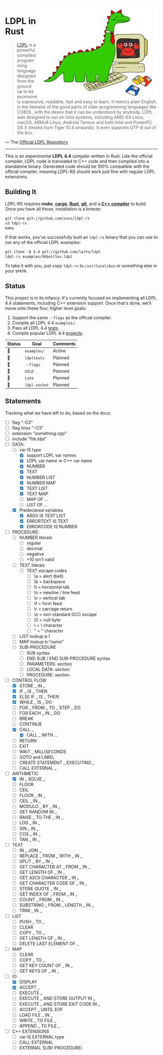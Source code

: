 <img src="img/ldpl-rs.png" alt="LDPL + Rust" align="right">

# LDPL in Rust

> [LDPL][ldpl] is a powerful compiled programming language designed
> from the ground up to be excessively expressive, readable, fast
> and easy to learn. It mimics plain English, in the likeness of the
> good parts of older programming languages like COBOL, with the
> desire that it can be understood by anybody. LDPL was designed to
> run on Unix systems, including AMD-64 Linux, macOS, ARMv8 Linux,
> Android Termux and both Intel and PowerPC OS X (tested from Tiger
> 10.4 onwards). It even supports UTF-8 out of the box.

— The [Official LDPL Repository][ldpl-repo]

---

This is an experimental **LDPL 4.4** compiler written in Rust. Like
the official compiler, LDPL code is translated to C++ code and then
compiled into a standalone binary. Generated code should be 100%
compatible with the official compiler, meaning LDPL-RS should work
just fine with regular LDPL extensions.

## Building It

LDPL-RS requires **make**, [**cargo**][rustup], [**Rust**][rustup],
[**git**][git], and a [**C++ compiler**][cpp-compiler] to build. Once
you have all those, installation is a breeze:

    git clone git://github.com/xvxx/ldpl-rs
    cd ldpl-rs
    make

If that works, you've successfully built an `ldpl-rs` binary that you
can use to run any of the official LDPL examples:

    git clone -b 4.4 git://github.com/lartu/ldpl
    ldpl-rs examples/99bottles.ldpl

To take it with you, just copy `ldpl-rs` to `/usr/local/bin` or
something else in your `$PATH`.

## Status

This project is in its infancy. It's currently focused on implementing
all LDPL 4.4 statements, including C++ extension support. Once that's
done, we'll move onto these four, higher level goals:

1. Support the same `--flags` as the official compiler.
2. Compile all LDPL 4.4 `examples/`.
3. Pass all LDPL 4.4 [tests].
4. Compile popular LDPL 4.4 [projects].

| **Status** | **Goal**      | **Comments** |
| ---------- | ------------- | ------------ |
| 👷         | `examples/`   | Active       |
| 🚧         | `ldpltests`   | Planned      |
| 🚧         | `--flags`     | Planned      |
| 🚧         | `GILD`        | Planned      |
| 🚧         | `Lute`        | Planned      |
| 🚧         | `ldpl-socket` | Planned      |

## Statements

Tracking what we have left to do, based on the docs:

- [ ] flag "-O3"
- [ ] flag linux "-O3"
- [ ] extension "something.cpp"
- [ ] include "file.ldpl"
- [ ] DATA:
  - [ ] var IS type
    - [x] support LDPL var names
    - [x] LDPL var name => C++ var name
    - [x] NUMBER
    - [x] TEXT
    - [x] NUMBER LIST
    - [x] NUMBER MAP
    - [x] TEXT LIST
    - [x] TEXT MAP
    - [ ] MAP OF ...
    - [ ] LIST OF ...
  - [x] Predeclared variables
    - [x] ARGV IS TEXT LIST
    - [x] ERRORTEXT IS TEXT
    - [x] ERRORCODE IS NUMBER
- [ ] PROCEDURE:
  - [ ] NUMBER literals
    - [ ] regular
    - [ ] decimal
    - [ ] negative
    - [ ] +10 isn't valid
  - [ ] TEXT literals
    - [ ] TEXT escape codes
      - [ ] \a = alert (bell)
      - [ ] \b = backspace
      - [ ] \t = horizontal tab
      - [ ] \n = newline / line feed
      - [ ] \v = vertical tab
      - [ ] \f = form feed
      - [ ] \r = carriage return
      - [ ] \e = non-standard GCC escape
      - [ ] \0 = null byte
      - [ ] \\ = \ character
      - [ ] \" = " character
  - [ ] LIST lookup a:1
  - [ ] MAP lookup b:"name"
  - [ ] SUB-PROCEDURE
    - [ ] SUB syntax
    - [ ] END SUB / END SUB-PROCEDURE syntax
    - [ ] PARAMETERS: section
    - [ ] LOCAL DATA: section
    - [ ] PROCEDURE: section
- [ ] CONTROL FLOW
  - [x] STORE _ IN _
  - [x] IF _ IS _ THEN
  - [x] ELSE IF _ IS _ THEN
  - [x] WHILE _ IS _ DO
  - [ ] FOR _ FROM _ TO _ STEP _ DO
  - [ ] FOR EACH _ IN _ DO
  - [ ] BREAK
  - [ ] CONTINUE
  - [x] CALL _
    - [x] CALL _ WITH ...
  - [ ] RETURN
  - [ ] EXIT
  - [ ] WAIT \_ MILLISECONDS
  - [ ] GOTO and LABEL
  - [ ] CREATE STATEMENT _ EXECUTING _
  - [ ] CALL EXTERNAL \_
- [ ] ARITHMETIC
  - [x] IN _ SOLVE _
  - [ ] FLOOR
  - [ ] CEIL
  - [ ] FLOOR _ IN _
  - [ ] CEIL _ IN _
  - [ ] MODULO _ BY _ IN \_
  - [ ] GET RANDOM IN \_
  - [ ] RAISE _ TO THE _ IN \_
  - [ ] LOG _ IN _
  - [ ] SIN _ IN _
  - [ ] COS _ IN _
  - [ ] TAN _ IN _
- [ ] TEXT
  - [ ] IN _ JOIN _
  - [ ] REPLACE _ FROM _ WITH _ IN _
  - [ ] SPLIT _ BY _ IN \_
  - [ ] GET CHARACTER AT _ FROM _ IN \_
  - [ ] GET LENGTH OF _ IN _
  - [ ] GET ASCII CHARACTER _ IN _
  - [ ] GET CHARACTER CODE OF _ IN _
  - [ ] STORE QUOTE _ IN _
  - [ ] GET INDEX OF _ FROM _ IN \_
  - [ ] COUNT _ FROM _ IN \_
  - [ ] SUBSTRING _ FROM _ LENGTH _ IN _
  - [ ] TRIM _ IN _
- [ ] LIST
  - [ ] PUSH _ TO _
  - [ ] CLEAR
  - [ ] COPY _ TO _
  - [ ] GET LENGTH OF _ IN _
  - [ ] DELETE LAST ELEMENT OF \_
- [ ] MAP
  - [ ] CLEAR
  - [ ] COPY _ TO _
  - [ ] GET KEY COUNT OF _ IN _
  - [ ] GET KEYS OF _ IN _
- [ ] IO
  - [x] DISPLAY
  - [x] ACCEPT \_
  - [ ] EXECUTE \_
  - [ ] EXECUTE _ AND STORE OUTPUT IN _
  - [ ] EXECUTE _ AND STORE EXIT CODE IN _
  - [ ] ACCEPT \_ UNTIL EOF
  - [ ] LOAD FILE _ IN _
  - [ ] WRITE _ TO FILE _
  - [ ] APPEND _ TO FILE _
- [ ] C++ EXTENSIONS
  - [ ] var IS EXTERNAL type
  - [ ] CALL EXTERNAL
  - [ ] EXTERNAL SUB(-PROCEDURE)

[ldpl]: https://www.ldpl-lang.org/
[ldpl-repo]: https://www.ldpl-lang.org/
[ldpl-docs]: http://docs.ldpl-lang.org/
[pest]: https://pest.rs/
[rustup]: http://rustup.rs/
[git]: https://git-scm.com/book/en/v2/Getting-Started-Installing-Git
[cpp-compiler]: https://gcc.gnu.org/install/
[tests]: https://github.com/Lartu/ldpltest
[projects]: https://www.ldpl-lang.org/projects.html
[gild]: https://github.com/xvxx/gild
[lute]: https://github.com/lartu/lute
[ldpl-socket]: https://github.com/xvxx/ldpl-socket
